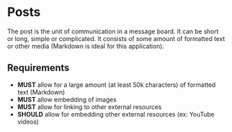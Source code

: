 # Posts

The post is the unit of communication in a message board. It can be short or long, simple or complicated. It consists of some amount of formatted text or other media (Markdown is ideal for this application).

## Requirements

* **MUST** allow for a large amount (at least 50k characters) of formatted text (Markdown)
* **MUST** allow embedding of images
* **MUST** allow for linking to other external resources
* **SHOULD** allow for embedding other external resources (ex: YouTube videos)
